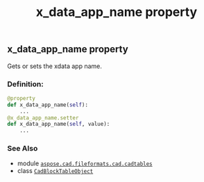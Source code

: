 ﻿---
title: x_data_app_name property
second_title: Aspose.CAD for Python via .NET API References
description: 
type: docs
weight: 250
url: /python-net/aspose.cad.fileformats.cad.cadtables/cadblocktableobject/x_data_app_name/
is_root: false
---

## x_data_app_name property


Gets or sets the xdata app name.
### Definition:
```python
@property
def x_data_app_name(self):
    ...
@x_data_app_name.setter
def x_data_app_name(self, value):
    ...
```

### See Also
* module [`aspose.cad.fileformats.cad.cadtables`](../../)
* class [`CadBlockTableObject`](/cad/python-net/aspose.cad.fileformats.cad.cadtables/cadblocktableobject)
